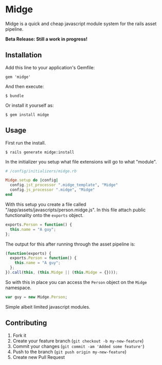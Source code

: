 # Midge

Midge is a quick and cheap javascript module system for the rails asset pipeline.

**Beta Release: Still a work in progress!**

## Installation

Add this line to your application's Gemfile:

    gem 'midge'

And then execute:

    $ bundle

Or install it yourself as:

    $ gem install midge

## Usage

First run the install.

``` console
$ rails generate midge:install
```

In the initializer you setup what file extensions will go to what "module".

``` ruby
# /config/initializers/midge.rb

Midge.setup do |config|
  config.jst_processor ".midge_template", "Midge"
  config.js_processor ".midge", "Midge"
end
```

With this setup you create a file called "/app/assets/javascripts/person.midge.js". In this
file attach public functionality onto the `exports` object.

``` javascript
exports.Person = function() {
  this.name = "A guy";
};
```

The output for this after running through the asset pipeline is:

``` javascript
(function(exports) {
  exports.Person = function() {
    this.name = "A guy";
  };
}).call(this, (this.Midge || (this.Midge = {})));
```

So with this in place you can access the `Person` object on the `Midge` namespace.

``` javascript
var guy = new Midge.Person;
```

Simple albeit limited javascript modules.

## Contributing

1. Fork it
2. Create your feature branch (`git checkout -b my-new-feature`)
3. Commit your changes (`git commit -am 'Added some feature'`)
4. Push to the branch (`git push origin my-new-feature`)
5. Create new Pull Request
